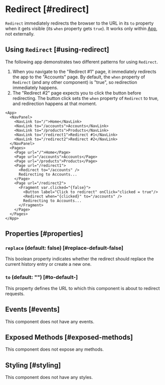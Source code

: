 # Redirect [#redirect]

`Redirect` immediately redirects the browser to the URL in its `to` property when it gets visible (its `when` property gets `true`). It works only within [App](/components/App), not externally.

## Using `Redirect` [#using-redirect]

The following app demonstrates two different patterns for using `Redirect`.

1. When you navigate to the "Redirect #1" page, it immediately redirects the app to the "Accounts" page. By default, the  `when` property of `Redirect` (and any other component) is "true", so redirection immediately happens.
2. The "Redirect #2" page expects you to click the button before redirecting. The button click sets the `when` property of `Redirect` to true, and redirection happens at that moment.

```xmlui-pg copy {14, 20} display name="Example: providing children" height="170px"
<App>
  <NavPanel>
    <NavLink to="/">Home</NavLink>
    <NavLink to="/accounts">Accounts</NavLink>
    <NavLink to="/products">Products</NavLink>
    <NavLink to="/redirect1">Redirect #1</NavLink>
    <NavLink to="/redirect2">Redirect #2</NavLink>
  </NavPanel>
  <Pages>
    <Page url="/">Home</Page>
    <Page url="/accounts">Accounts</Page>
    <Page url="/products">Products</Page>
    <Page url="/redirect1">
      <Redirect to="/accounts" />
      Redirecting to Accounts...
    </Page>
    <Page url="/redirect2">
      <Fragment var.clicked="{false}">
        <Button label="Click to redirect" onClick="clicked = true"/>
        <Redirect when="{clicked}" to="/accounts" />
        Redirecting to Accounts...
      </Fragment>
    </Page>
  </Pages>
</App>
```

## Properties [#properties]

### `replace` (default: false) [#replace-default-false]

This boolean property indicates whether the redirect should replace the current history entry or create a new one.

### `to` (default: "") [#to-default-]

This property defines the URL to which this component is about to redirect requests.

## Events [#events]

This component does not have any events.

## Exposed Methods [#exposed-methods]

This component does not expose any methods.

## Styling [#styling]

This component does not have any styles.
